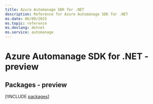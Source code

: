```yaml
---
title: Azure Automanage SDK for .NET
description: Reference for Azure Automanage SDK for .NET
ms.date: 06/09/2025
ms.topic: reference
ms.devlang: dotnet
ms.service: automanage
---
```

# Azure Automanage SDK for .NET - preview
## Packages - preview
[!INCLUDE [packages](automanage-index.md)]